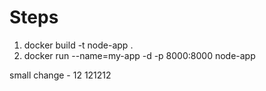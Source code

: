 # Steps


1. docker build -t node-app .
2. docker run --name=my-app -d -p 8000:8000 node-app


small change - 12 121212
